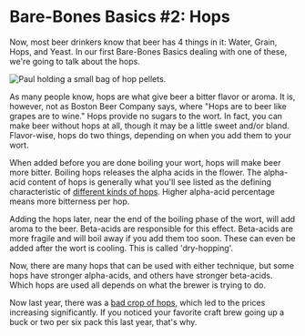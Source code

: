 Bare-Bones Basics #2: Hops
==========================

Now, most beer drinkers know that beer has 4 things in it: Water, Grain, Hops, and Yeast. In our first Bare-Bones Basics dealing with one of these, we're going to talk about the hops.

![Paul holding a small bag of hop pellets.](http://www.panel-creations.com/varsity_brew/wp-content/uploads/2009/06/hops.jpg "hops")

As many people know, hops are what give beer a bitter flavor or aroma. It is, however, not as Boston Beer Company says, where "Hops are to beer like grapes are to wine." Hops provide no sugars to the wort. In fact, you can make beer without hops at all, though it may be a little sweet and/or bland. Flavor-wise, hops do two things, depending on when you add them to your wort.

When added before you are done boiling your wort, hops will make beer more bitter. Boiling hops releases the alpha acids in the flower. The alpha-acid content of hops is generally what you'll see listed as the defining characteristic of [different kinds of hops](http://www.foamrangers.com/hops.html "Hops Varieties"). Higher alpha-acid percentage means more bitterness per hop.

Adding the hops later, near the end of the boiling phase of the wort, will add aroma to the beer. Beta-acids are responsible for this effect. Beta-acids are more fragile and will boil away if you add them too soon. These can even be added after the wort is cooling. This is called 'dry-hopping'.

Now, there are many hops that can be used with either technique, but some hops have stronger alpha-acids, and others have stronger beta-acids. Which hops are used all depends on what the brewer is trying to do.

Now last year, there was a [bad crop of hops](http://www.ctv.ca/servlet/ArticleNews/story/CTVNews/20080202/hop_shortage_080202/ "Hops Shortage"), which led to the prices increasing significantly. If you noticed your favorite craft brew going up a buck or two per six pack this last year, that's why.